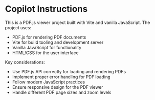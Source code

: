 # Copilot Instructions

<!-- Use this file to provide workspace-specific custom instructions to Copilot. For more details, visit https://code.visualstudio.com/docs/copilot/copilot-customization#_use-a-githubcopilotinstructionsmd-file -->

This is a PDF.js viewer project built with Vite and vanilla JavaScript. The project uses:

- PDF.js for rendering PDF documents
- Vite for build tooling and development server
- Vanilla JavaScript for functionality
- HTML/CSS for the user interface

Key considerations:
- Use PDF.js API correctly for loading and rendering PDFs
- Implement proper error handling for PDF loading
- Follow modern JavaScript practices
- Ensure responsive design for the PDF viewer
- Handle different PDF page sizes and zoom levels
